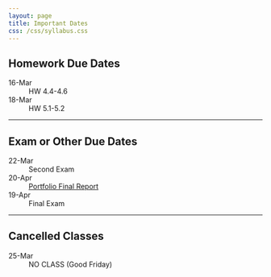 ```yaml
---
layout: page
title: Important Dates
css: /css/syllabus.css
---
```


## Homework Due Dates
<dl class="dl-horizontal">
<dt>16-Mar</dt><dd>HW 4.4-4.6</dd>
<dt>18-Mar</dt><dd>HW 5.1-5.2</dd>
</dl>

<!---
<dt>7-Mar</dt><dd>HW 4.1-4.3</dd>
<dt>26-Feb</dt><dd>HW 3.3</dd>
<dt>22-Feb</dt><dd>HW 3.2</dd>
<dt>17-Feb</dt><dd>HW 3.1</dd>
<dt>10-Feb</dt><dd>HW 2.7</dd>
<dt>8-Feb</dt><dd>HW 2.6</dd>
<dt>5-Feb</dt><dd>HW 2.5</dd>
<dt>3-Feb</dt><dd>HW 2.4</dd>
<dt>1-Feb</dt><dd>HW 2.1-2.3</dd>
<dt>27-Jan</dt><dd>HW 1.2</dd>
<dt>20-Jan</dt><dd>HW 1.1</dd>
--->

---- 

## Exam or Other Due Dates
<dl class="dl-horizontal">
<dt>22-Mar</dt><dd>Second Exam</dd>
<dt>20-Apr</dt><dd><a href="Syllabus-Current.html#final-portfolio">Portfolio Final Report</a></dd>
<dt>19-Apr</dt><dd>Final Exam</dd>
</dl>

<!---
<dt>16-Feb</dt><dd>First Exam</dd>
<dt>4-Mar</dt><dd><a href="Syllabus-Current.html#final-portfolio">Portfolio Proposal</a></dd>
--->

---- 

## Cancelled Classes
<dl class="dl-horizontal">
<dt>25-Mar</dt><dd>NO CLASS (Good Friday)</dd>
</dl>

<!---
<dt>18-Jan</dt><dd>NO CLASS (Please participate in Martin Luther King, Jr. Day Activities)</dd>
<dt>17-Feb</dt><dd>NO CLASS (Dr. Ogle at AFS Conference)</dd>
<dt>19-Feb</dt><dd>NO CLASS (Dr. Ogle at AFS Conference)</dd>
<dt>9-Mar</dt><dd>NO CLASS (Midterm Break)</dd>
<dt>11-Mar</dt><dd>NO CLASS (Midterm Break)</dd>
--->
